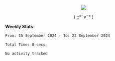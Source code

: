 <p align="center">
<img src= "https://github.com/web-Nuo/web-Nuo/blob/master/assets/88x31button2_magnified.gif?raw=true"/>
</p>
<p align="center">( ::°¨v¨° )</p>

**Weekly Stats**

<!--START_SECTION:waka-->

```txt
From: 15 September 2024 - To: 22 September 2024

Total Time: 0 secs

No activity tracked
```

<!--END_SECTION:waka-->
